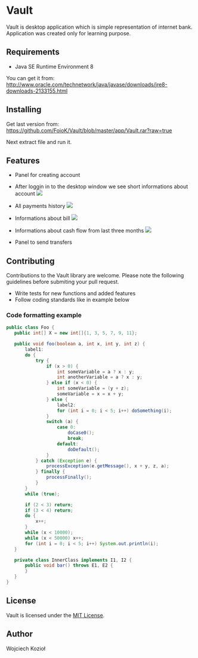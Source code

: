 # Vault

Vault is desktop application which is simple representation of internet bank. Application was created only for learning purpose.

## Requirements

- Java SE Runtime Environment 8

You can get it from: http://www.oracle.com/technetwork/java/javase/downloads/jre8-downloads-2133155.html

## Installing
Get last version from:
https://github.com/FoioK/Vault/blob/master/app/Vault.rar?raw=true

Next extract file and run it.

## Features

- Panel for creating account

- After loggin in to the desktop window we see short informations about account
![](https://i.imgur.com/eMSxyRq.png)

- All payments history
![](https://i.imgur.com/cMhNwfy.png)

- Informations about bill
![](https://i.imgur.com/Z50L29E.png)

- Informations about cash flow from last three months
![](https://i.imgur.com/z1RkgCS.png)

- Panel to send transfers

## Contributing

Contributions to the Vault library are welcome. Please note the following guidelines before submiting your pull request.

- Write tests for new functions and added features
- Follow coding standards like in example below

 ### Code formatting example
 ```java
public class Foo {
    public int[] X = new int[]{1, 3, 5, 7, 9, 11};

    public void foo(boolean a, int x, int y, int z) {
        label1:
        do {
            try {
                if (x > 0) {
                    int someVariable = a ? x : y;
                    int anotherVariable = a ? x : y;
                } else if (x < 0) {
                    int someVariable = (y + z);
                    someVariable = x = x + y;
                } else {
                    label2:
                    for (int i = 0; i < 5; i++) doSomething(i);
                }
                switch (a) {
                    case 0:
                        doCase0();
                        break;
                    default:
                        doDefault();
                }
            } catch (Exception e) {
                processException(e.getMessage(), x + y, z, a);
            } finally {
                processFinally();
            }
        }
        while (true);

        if (2 < 3) return;
        if (3 < 4) return;
        do {
            x++;
        }
        while (x < 10000);
        while (x < 50000) x++;
        for (int i = 0; i < 5; i++) System.out.println(i);
    }

    private class InnerClass implements I1, I2 {
        public void bar() throws E1, E2 {
        }
    }
}
```

## License

Vault is licensed under the [MIT License](http://opensource.org/licenses/MIT).

## Author

Wojciech Kozioł